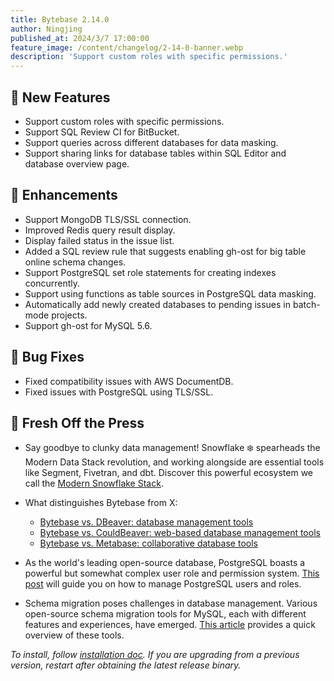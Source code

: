 ```yaml
---
title: Bytebase 2.14.0
author: Ningjing
published_at: 2024/3/7 17:00:00
feature_image: /content/changelog/2-14-0-banner.webp
description: 'Support custom roles with specific permissions.'
---
```


## 🚀 New Features

- Support custom roles with specific permissions.
- Support SQL Review CI for BitBucket.  
- Support queries across different databases for data masking.
- Support sharing links for database tables within SQL Editor and database overview page.

## 🎄 Enhancements

- Support MongoDB TLS/SSL connection.
- Improved Redis query result display.
- Display failed status in the issue list.
- Added a SQL review rule that suggests enabling gh-ost for big table online schema changes.
- Support PostgreSQL set role statements for creating indexes concurrently.
- Support using functions as table sources in PostgreSQL data masking.
- Automatically add newly created databases to pending issues in batch-mode projects.
- Support gh-ost for MySQL 5.6.

## 🐞 Bug Fixes

- Fixed compatibility issues with AWS DocumentDB.
- Fixed issues with PostgreSQL using TLS/SSL.
  
## 📰 Fresh Off the Press

- Say goodbye to clunky data management! Snowflake ❄️ spearheads the Modern Data Stack revolution, and working alongside are essential tools like Segment, Fivetran, and dbt. Discover this powerful ecosystem we call the [Modern Snowflake Stack](/blog/modern-snowflake-stack/).

- What distinguishes Bytebase from X:
  - [Bytebase vs. DBeaver: database management tools](/blog/bytebase-vs-dbeaver/)
  - [Bytebase vs. CouldBeaver: web-based database management tools](/blog/bytebase-vs-cloudbeaver/)
  - [Bytebase vs. Metabase: collaborative database tools](/blog/bytebase-vs-metabase/)

- As the world's leading open-source database, PostgreSQL boasts a powerful but somewhat complex user role and permission system. [This post](/blog/how-to-manage-postgres-users-and-roles/) will guide you on how to manage PostgreSQL users and roles.

- Schema migration poses challenges in database management. Various open-source schema migration tools for MySQL, each with different features and experiences, have emerged. [This article](/blog/top-open-source-mysql-migration-tools/) provides a quick overview of these tools.

_To install, follow [installation doc](/docs/get-started/install/overview). If you are upgrading from a previous version, restart after obtaining the latest release binary._
